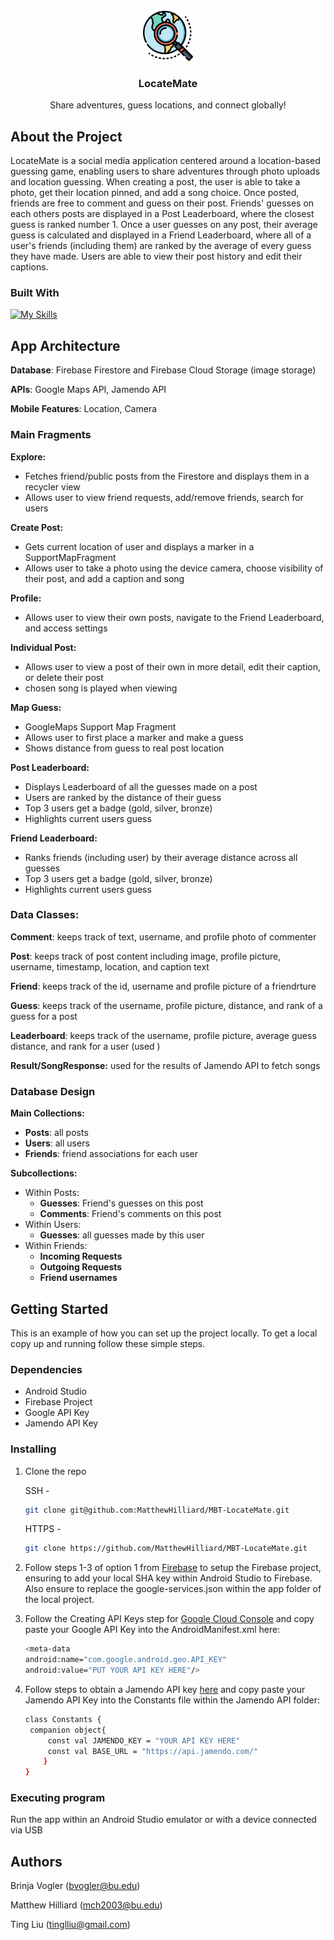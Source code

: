 <!-- PROJECT LOGO -->
<br />
<div align="center">
  <a href="https://github.com/MatthewHilliard/MBT-LocateMate">
    <img src="app/src/main/res/drawable/explore_logo.png" alt="Logo" width="80" height="80">
  </a>

  <h3 align="center">LocateMate</h3>

  <p align="center">
    Share adventures, guess locations, and connect globally!
    <br />
  </p>
</div>

## About the Project
LocateMate is a social media application centered around a location-based guessing game, enabling users to share adventures through photo uploads and location guessing. When creating a post, the user is able to take a photo, get their location pinned, and add a song choice. Once posted, friends are free to comment and guess on their post. Friends' guesses on each others posts are displayed in a Post Leaderboard, where the closest guess is ranked number 1. Once a user guesses on any post, their average guess is calculated and displayed in a Friend Leaderboard, where all of a user's friends (including them) are ranked by the average of every guess they have made. Users are able to view their post history and edit their captions.

### Built With

[![My Skills](https://skillicons.dev/icons?i=androidstudio,figma,firebase,gcp,github,gradle,kotlin,materialui,postman)](https://skillicons.dev)

## App Architecture
**Database**: Firebase Firestore and Firebase Cloud Storage (image storage)

**APIs**: Google Maps API, Jamendo API

**Mobile Features**: Location, Camera

### Main Fragments
**Explore:**
- Fetches friend/public posts from the Firestore and displays them in a recycler view
- Allows user to view friend requests, add/remove friends, search for users
  
**Create Post:**
- Gets current location of user and displays a marker in a SupportMapFragment
- Allows user to take a photo using the device camera, choose visibility of their post, and add a caption and song
  
**Profile:**
- Allows user to view their own posts, navigate to the Friend Leaderboard, and access settings
  
**Individual Post:**
- Allows user to view a post of their own in more detail, edit their caption, or delete their post
- chosen song is played when viewing
  
**Map Guess:**
- GoogleMaps Support Map Fragment 
- Allows user to first place a marker and make a guess
- Shows distance from guess to real post location
  
**Post Leaderboard:**
- Displays Leaderboard of all the guesses made on a post
- Users are ranked by the distance of their guess
- Top 3 users get a badge (gold, silver, bronze)
- Highlights current users guess
  
**Friend Leaderboard:**
- Ranks friends (including user) by their average distance across all guesses
- Top 3 users get a badge (gold, silver, bronze)
- Highlights current users guess
  
### Data Classes:
**Comment**: keeps track of text, username, and profile photo of commenter
  
**Post**: keeps track of post content including image, profile picture, username, timestamp, location, and caption text

**Friend**: keeps track of the id, username and profile picture of a friendrture

**Guess**: keeps track of the username, profile picture, distance, and rank of a guess for a post

**Leaderboard**: keeps track of the username, profile picture, average guess distance, and rank for a user (used )

**Result/SongResponse:** used for the results of Jamendo API to fetch songs

### Database Design
**Main Collections:**
- **Posts**: all posts
- **Users**: all users
- **Friends**: friend associations for each user

**Subcollections:**
- Within Posts:
  - **Guesses**: Friend's guesses on this post
  - **Comments**: Friend's comments on this post
- Within Users:
  - **Guesses**: all guesses made by this user
- Within Friends:
  - **Incoming Requests**
  - **Outgoing Requests**
  - **Friend usernames**

<!-- GETTING STARTED -->
## Getting Started

This is an example of how you can set up the project locally.
To get a local copy up and running follow these simple steps.

### Dependencies

* Android Studio
* Firebase Project
* Google API Key
* Jamendo API Key

### Installing

1. Clone the repo

   SSH - 
   ```sh
   git clone git@github.com:MatthewHilliard/MBT-LocateMate.git
   ```
   HTTPS - 
   ```sh
   git clone https://github.com/MatthewHilliard/MBT-LocateMate.git
   ```
   
3. Follow steps 1-3 of option 1 from [Firebase](https://firebase.google.com/docs/android/setup) to setup the Firebase project, ensuring to add your local SHA key within Android Studio to Firebase. Also ensure to replace the google-services.json within the app folder of the local project.
   
4. Follow the Creating API Keys step for [Google Cloud Console](https://developers.google.com/maps/documentation/android-sdk/get-api-key) and copy paste your Google API Key into the AndroidManifest.xml here:
   ```sh
   <meta-data
   android:name="com.google.android.geo.API_KEY"
   android:value="PUT YOUR API KEY HERE"/>
   ```
   
5. Follow steps to obtain a Jamendo API key [here](https://developer.jamendo.com/v3.0) and copy paste your Jamendo API Key into the Constants file within the Jamendo API folder:
   ```sh
   class Constants {
    companion object{
        const val JAMENDO_KEY = "YOUR API KEY HERE"
        const val BASE_URL = "https://api.jamendo.com/"
       }
   }
   ```

### Executing program

Run the app within an Android Studio emulator or with a device connected via USB

## Authors

Brinja Vogler (bvogler@bu.edu)

Matthew Hilliard (mch2003@bu.edu)

Ting Liu (tinglliu@gmail.com)
